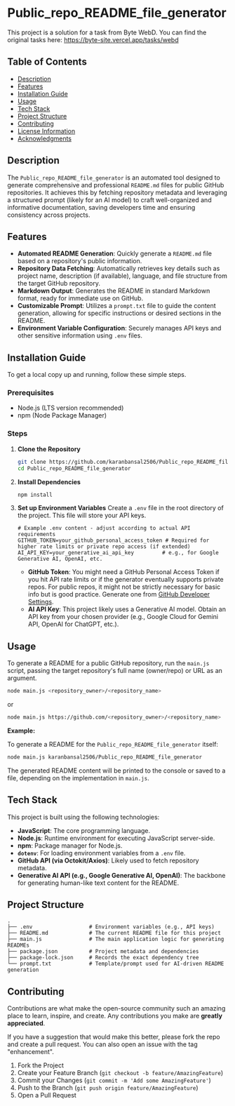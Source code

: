 # Public_repo_README_file_generator

This project is a solution for a task from Byte WebD.
You can find the original tasks here: https://byte-site.vercel.app/tasks/webd

## Table of Contents

*   [Description](#description)
*   [Features](#features)
*   [Installation Guide](#installation-guide)
*   [Usage](#usage)
*   [Tech Stack](#tech-stack)
*   [Project Structure](#project-structure)
*   [Contributing](#contributing)
*   [License Information](#license-information)
*   [Acknowledgments](#acknowledgments)

## Description

The `Public_repo_README_file_generator` is an automated tool designed to generate comprehensive and professional `README.md` files for public GitHub repositories. It achieves this by fetching repository metadata and leveraging a structured prompt (likely for an AI model) to craft well-organized and informative documentation, saving developers time and ensuring consistency across projects.

## Features

*   **Automated README Generation**: Quickly generate a `README.md` file based on a repository's public information.
*   **Repository Data Fetching**: Automatically retrieves key details such as project name, description (if available), language, and file structure from the target GitHub repository.
*   **Markdown Output**: Generates the README in standard Markdown format, ready for immediate use on GitHub.
*   **Customizable Prompt**: Utilizes a `prompt.txt` file to guide the content generation, allowing for specific instructions or desired sections in the README.
*   **Environment Variable Configuration**: Securely manages API keys and other sensitive information using `.env` files.

## Installation Guide

To get a local copy up and running, follow these simple steps.

### Prerequisites

*   Node.js (LTS version recommended)
*   npm (Node Package Manager)

### Steps

1.  **Clone the Repository**
    ```bash
    git clone https://github.com/karanbansal2506/Public_repo_README_file_generator.git
    cd Public_repo_README_file_generator
    ```

2.  **Install Dependencies**
    ```bash
    npm install
    ```

3.  **Set up Environment Variables**
    Create a `.env` file in the root directory of the project. This file will store your API keys.      
    ```env
    # Example .env content - adjust according to actual API requirements
    GITHUB_TOKEN=your_github_personal_access_token # Required for higher rate limits or private repo access (if extended)
    AI_API_KEY=your_generative_ai_api_key         # e.g., for Google Generative AI, OpenAI, etc.        
    ```
    *   **GitHub Token**: You might need a GitHub Personal Access Token if you hit API rate limits or if the generator eventually supports private repos. For public repos, it might not be strictly necessary for basic info but is good practice. Generate one from [GitHub Developer Settings](https://github.com/settings/tokens).
    *   **AI API Key**: This project likely uses a Generative AI model. Obtain an API key from your chosen provider (e.g., Google Cloud for Gemini API, OpenAI for ChatGPT, etc.).

## Usage

To generate a README for a public GitHub repository, run the `main.js` script, passing the target repository's full name (owner/repo) or URL as an argument.

```bash
node main.js <repository_owner>/<repository_name>
```
or
```bash
node main.js https://github.com/<repository_owner>/<repository_name>
```

**Example:**

To generate a README for the `Public_repo_README_file_generator` itself:

```bash
node main.js karanbansal2506/Public_repo_README_file_generator
```

The generated README content will be printed to the console or saved to a file, depending on the implementation in `main.js`.

## Tech Stack

This project is built using the following technologies:

*   **JavaScript**: The core programming language.
*   **Node.js**: Runtime environment for executing JavaScript server-side.
*   **npm**: Package manager for Node.js.
*   **`dotenv`**: For loading environment variables from a `.env` file.
*   **GitHub API (via Octokit/Axios)**: Likely used to fetch repository metadata.
*   **Generative AI API (e.g., Google Generative AI, OpenAI)**: The backbone for generating human-like text content for the README.

## Project Structure

```
.
├── .env                  # Environment variables (e.g., API keys)
├── README.md             # The current README file for this project
├── main.js               # The main application logic for generating READMEs
├── package.json          # Project metadata and dependencies
├── package-lock.json     # Records the exact dependency tree
└── prompt.txt            # Template/prompt used for AI-driven README generation
```

## Contributing

Contributions are what make the open-source community such an amazing place to learn, inspire, and create. Any contributions you make are **greatly appreciated**.

If you have a suggestion that would make this better, please fork the repo and create a pull request. You can also open an issue with the tag "enhancement".

1.  Fork the Project
2.  Create your Feature Branch (`git checkout -b feature/AmazingFeature`)
3.  Commit your Changes (`git commit -m 'Add some AmazingFeature'`)
4.  Push to the Branch (`git push origin feature/AmazingFeature`)
5.  Open a Pull Request
